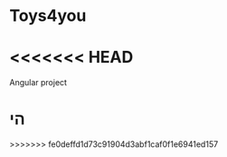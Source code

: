 # Toys4you
<<<<<<< HEAD
=======
Angular project
<h1>הי</h1>
>>>>>>> fe0deffd1d73c91904d3abf1caf0f1e6941ed157
